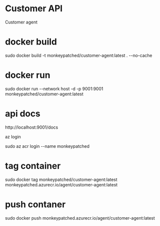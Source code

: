 # Customer API
Customer agent

# docker build 
sudo docker build -t monkeypatched/customer-agent:latest . --no-cache

# docker run
sudo docker run  --network host -d -p 9001:9001 monkeypatched/customer-agent:latest

# api docs
http://localhost:9001/docs


az login

sudo az acr login --name monkeypatched


# tag container
sudo docker tag  monkeypatched/customer-agent:latest  monkeypatched.azurecr.io/agent/customer-agent:latest 

# push contaner
sudo docker push monkeypatched.azurecr.io/agent/customer-agent:latest


